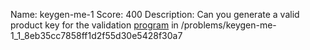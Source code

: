 Name: keygen-me-1
Score: 400
Description: Can you generate a valid product key for the validation <a href='//2018shell1.picoctf.com/static/a9ea8df4fd1086f02554dcbdbe627457/activate'>program</a> in /problems/keygen-me-1_1_8eb35cc7858ff1d2f55d30e5428f30a7
